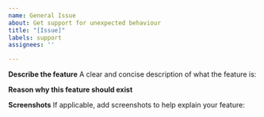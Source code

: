 ```yaml
---
name: General Issue
about: Get support for unexpected behaviour
title: "[Issue]"
labels: support
assignees: ''

---
```


**Describe the feature**
A clear and concise description of what the feature is:

**Reason why this feature should exist**

**Screenshots**
If applicable, add screenshots to help explain your feature:


